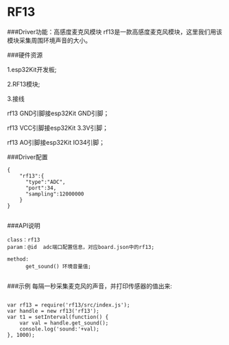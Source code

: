 # RF13

###Driver功能：高感度麦克风模块
rf13是一款高感度麦克风模块，这里我们用该模块采集周围环境声音的大小。



###硬件资源

1.esp32Kit开发板;

2.RF13模块;

3.接线

rf13 GND引脚接esp32Kit GND引脚；

rf13 VCC引脚接esp32Kit 3.3V引脚；

rf13 AO引脚接esp32Kit IO34引脚；




###Driver配置

```
{
    "rf13":{
      "type":"ADC",
      "port":34,
      "sampling":12000000
    }
}


```


###API说明
```
class：rf13
param：@id  adc端口配置信息，对应board.json中的rf13;

method:
      get_sound() 环境音量值;


```


###示例
每隔一秒采集麦克风的声音，并打印传感器的值出来:

```

var rf13 = require('rf13/src/index.js');
var handle = new rf13('rf13');
var t1 = setInterval(function() {
    var val = handle.get_sound();
    console.log('sound:'+val);
}, 1000);

```



